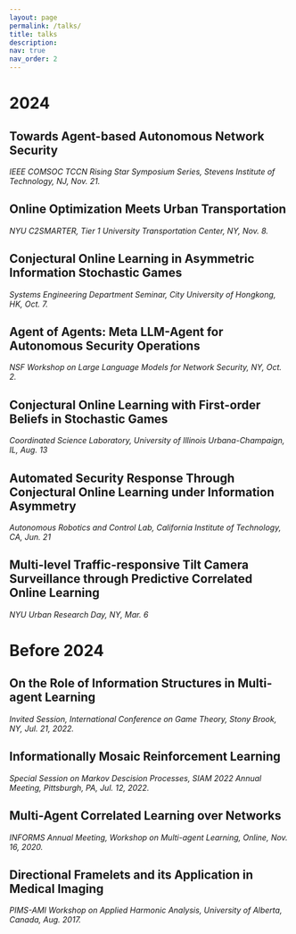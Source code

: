 ```yaml
---
layout: page
permalink: /talks/
title: talks
description: 
nav: true
nav_order: 2
---
```


# 2024

## Towards Agent-based Autonomous Network Security
*IEEE COMSOC TCCN Rising Star Symposium Series, Stevens Institute of Technology, NJ, Nov. 21.*


## Online Optimization Meets Urban Transportation
*NYU C2SMARTER, Tier 1 University Transportation Center, NY, Nov. 8.*

## Conjectural Online Learning in Asymmetric Information Stochastic Games
*Systems Engineering Department Seminar, City University of Hongkong, HK, Oct. 7.*

## Agent of Agents: Meta LLM-Agent for Autonomous Security Operations
*NSF Workshop on Large Language Models for Network Security, NY, Oct. 2.*

## Conjectural Online Learning with First-order Beliefs in Stochastic Games
*Coordinated Science Laboratory, University of Illinois Urbana-Champaign, IL, Aug. 13*

## Automated Security Response Through Conjectural Online Learning under Information Asymmetry
*Autonomous Robotics and Control Lab, California Institute of Technology, CA, Jun. 21*

## Multi-level Traffic-responsive Tilt Camera Surveillance through Predictive Correlated Online Learning
*NYU Urban Research Day, NY, Mar. 6*

# Before 2024


## On the Role of Information Structures in Multi-agent Learning
*Invited Session, International Conference on Game Theory, Stony Brook, NY, Jul. 21, 2022.*

## Informationally Mosaic Reinforcement Learning
*Special Session on Markov Descision Processes, SIAM 2022 Annual Meeting, Pittsburgh, PA, Jul. 12, 2022.*

## Multi-Agent Correlated Learning over Networks
*INFORMS Annual Meeting, Workshop on Multi-agent Learning, Online, Nov. 16, 2020.*

## Directional Framelets and its Application in Medical Imaging
*PIMS-AMI Workshop on Applied Harmonic Analysis, University of Alberta, Canada, Aug. 2017.*
